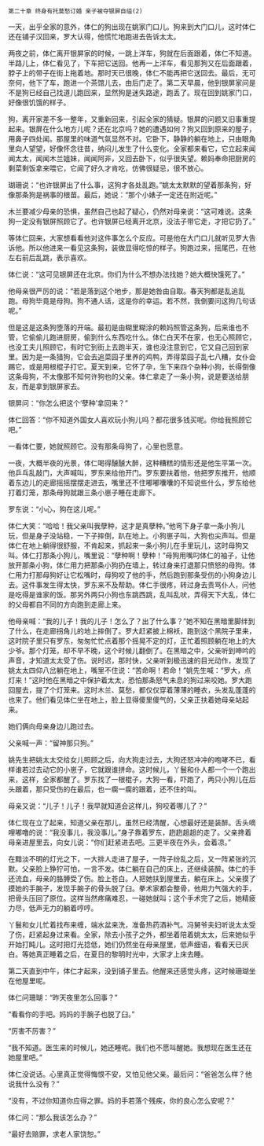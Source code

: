     第二十章 终身有托莫愁订婚 亲子被夺银屏自缢(2) 

   一天，出乎全家的意外，体仁的狗出现在姚家门口儿。狗来到大门口儿，这时体仁还在铺子汉回来，罗大认得，他慌忙地跑进去告诉太太。

   两夜之前，体仁离开银屏家的时候，一跳上洋车，狗就在后面跟着，体仁不知道。半路儿上，体仁看见了，下车把它送回。他再一上洋车，看见那狗又在后面跟着，脖子上的带子在街上拖着地。那时天已很晚，体仁不能再把它送回去。最后，无可奈何，他下了车，跑进一个茶馆儿去，由后门走了。第二天早晨，他到银屏家问是不是狗已经自己找道儿跑回来，显然狗是迷失路途，跑丢了。现在回到姚家门口，好像很饥饿的样子。

   狗，离开家差不多一整年，又重新回来，引起全家的猜疑。银屏的问题又旧事重提起来。银屏在什么地方儿呢？还在北京吗？她的遭遇如何？狗又回到原来的屋子，用鼻子四处闻。那屋里的味道气氛显然不对。它卧下，静静的躺在地上，只由眼角里向人望望，好像怀念往昔，纳闷儿发生了什么变化。全家都来看它，它立起来闻闻太太，闻闻木兰姐妹，闻闻阿非，又回去卧下，似乎很失望。赖妈奉命把厨房的剩菜剩饭拿来喂它，它闻了好久才肯吃，仿佛很疑忌，很不放心。

   瑚珊说：“也许银屏出了什么事，这狗才各处乱跑。”姚太太默默的望着那条狗，好像那条狗是祸事的根苗。最后，她说：“那个小婊子一定还在附近呢。”

   木兰要减少母亲的恐惧，虽然自己也起了疑心，仍然对母亲说：“这可难说。这条狗一定没有银屏照顾它了。也许银屏已经离开北京，没法子带它走，才把它扔了。”

   等体仁回来，大家想看看他对这件事怎么个反应。可是他在大门口儿就听见罗大告诉他。所以他进来一看见这条狗，装做显得吃惊的样子。狗跑过来，摇尾巴，在他左右前后乱跳，表示喜欢。

   体仁说：“这可见银屏还在北京。你们为什么不想办法找她？她大概快饿死了。”

   他母亲很严厉的说：“若是落到这个地步，那是她咎由自取。春天狗都是乱追乱跑。母狗毕竟是母狗。狗不通人话，这是你的幸运。若不然，我倒要问这狗几句话呢。”

   但是这是这条狗堕落的开端。最初是由糊里糊涂的赖妈照管这条狗，后来谁也不管，它偷偷儿跑进厨房，偷到什么东西吃什么。体仁白天不在家，也无心照顾它，也没工夫儿照顾它，有时它到街上去跑半天，谁也没注意到它，它又自己回到家里。因为是一条猎狗，它会去追菜园子里养的鸡鸭，弄得菜园子乱七八糟，女仆会踢它，或是用根棍子打它。夏天到来，它怀了孕，生下来四个杂种小狗，长得倒像这条母狗，不太像那不知何许狗也的父亲。体仁拿走了一条小狗，说是要送给朋友，而是拿到银屏家去。

   银屏问：“你怎么把这个‘孽种’拿回来？”

   体仁回答：“你不知道外国女人喜欢玩小狗儿吗？都花很多钱买呢。你给我照顾它吧。”

   一看体仁要，她就照顾它。没有那条母狗了，心里也愿意。

   一夜，大概半夜的光景，体仁喝得醺醺大醉，这种糟糕的情形还是他生平第一次。他乒乓乱敲门，大声喊叫，罗东来给他开门。罗东要扶着他，他把罗东推开，他顺着东边儿的走廊摇摇摆摆走进去，嘴里还不住嘟嘟囔囔的不知说些什么，罗东给他打着灯笼，那条母狗就跟三条小崽子睡在走廊下。

   罗东说：“小心，狗在这儿呢。”

   体仁大笑：“哈哈！我父亲叫我孽种，这才是真孽种。”他弯下身子拿一条小狗儿玩，但是身子没站稳，一下子摔倒，趴在地上。小狗崽子叫，大狗也尖声叫。但是体仁在地上躺得很舒服，不肯起来，抓起来一条小狗儿在手里玩儿，这时母狗又叫。体仁打那条小狗儿，嘴里说：“孽种啊！孽种！”母狗用嘴叼体仁的袖子，让他放开那条小狗，体仁用力把那条小狗扔在墙上，转过身来打退那只愤怒的母狗。体仁用力打那母狗好让它松嘴时，母狗咬了他的手，然后跑到那条受伤的小狗身边儿去。这件事发生得太快，罗东来不及帮助。体仁手很疼，转过身去责骂仆人，问他是吃得是谁家的饭。那另外两只小狗也东跳西跳，乱叫乱吠，弄得天下大乱，体仁的父母都自不同的方向跑到走廊上来。

   他母亲喊：“我的儿子！我的儿子！怎么了？出了什么事？”她不知在黑暗里脚绊到了什么，在走廊拐角儿的地上摔倒了。罗大赶紧披上棉袄，跑到这个黑院子里来，这时院子里只有罗东，匆匆忙忙点着那个摇晃不定的灯，正忙着照顾躺在地上的大少爷。那个灯笼，却不早不晚，这个时候儿翻倒了。在黑暗之中，父亲听到呻吟的声音，才知道太太受了伤。说时迟，那时快，父亲听到极迅速的目光动作，发现了姚太太四仰八岔躺在地上，嘴里不住说：“苦命啊！若命！”姚先生喊：“罗大，点灯来！”这时他在黑暗之中保护着太太，恐怕那条怒气未息的狗过来咬她。罗大跑回屋去，提了个灯笼来。这时木兰、莫愁，都仅仅穿着薄薄的睡衣，头发乱蓬蓬的也来了。他们看见体仁坐在地上，脸上显得傻里傻气的，父亲正扶着她母亲站起来。

   她们俩向母亲身边儿跑过去。

   父亲喊一声：“留神那只狗。”

   姚先生把姚太太交给女儿照顾之后，向大狗走过去，大狗还怒冲冲的咆哮不已，看样谁若过去动它的小崽子，它就跟谁拼命。这时候儿，丫鬟和仆人都一个一个跑出来，这样，全家都醒了。罗东找了一根棍子，大狗一看，吓跑了，两只小狗儿在后头跟着，那只受伤的在最后，也一瘸一瘸的跟着，还不住的叫。

   母亲又说：“儿子！儿子！我早就知道会这样儿，狗咬着哪儿了？”

   体仁现在立了起来，知道父亲在那儿，虽然已经清醒，心想最好还是装醉。舌头嘀哩嘟噜的说：“我没事儿，我没事儿。”身子靠着罗东，趔趔趄趄的走了。父亲搀着母亲进屋里去，向女儿说：“你们赶紧进去吧。三更半夜在外头，会着凉。”

   在黯淡不明的灯光之下，一大排人走进了屋子，一阵子纷乱之后，又一阵紧张的沉默。父亲脸上狰狞可怕，一言不发。体仁躺在自己的床上，还继续装醉。体仁的手还流血，母亲的胳膊受了伤。脸上苍白。人把她扶到屋里去，躺在床上。父亲摸了摸她的手腕子，发现手腕子的骨头脱了臼。拳术家都会整骨，他用力气强大的手，把骨头压回了原位。这样当然疼痛难忍，一碰她就叫；这个手术完了之后，她精疲力尽，低声无力的躺着哼哼。

   丫鬟和女儿忙着找布来缠，端水盆来洗，准备热药酒补气。冯舅爷夫妇听说太太受了伤，赶紧起身过来看。全家，除去小孩子之外，都坐着陪着姚太太，后来她似乎开始打盹儿。这时把灯光捻低，她们仍然坐在母亲屋里，低声细语，看看天已灰白。等她真正睡着之后，在夏日的黎明时光中，大家才上床去睡。

   第二天直到中午，体仁才起来，没到铺子里去。他醒来还感觉头疼，这时候珊瑚坐在他屋里呢。

   体仁问珊瑚：“昨天夜里怎么回事？”

   “看看你的手吧。妈妈的手腕子也脱了臼。”

   “厉害不厉害？”

   “我不知道。医生来的时候儿，她还睡呢。我们也不愿叫醒她。我想现在医生还在她屋里吧。”

   体仁没说话。心里真正觉得悔恨不安，又怕见他父亲。最后问：“爸爸怎么样？他说我什么没有？”

   “没有，不过你知道你应得之罪。妈的手若落个残疾，你的良心怎么安呢？”

   体仁问：“那么我该怎么办？”

   “最好去赔罪，求老人家饶恕。”

